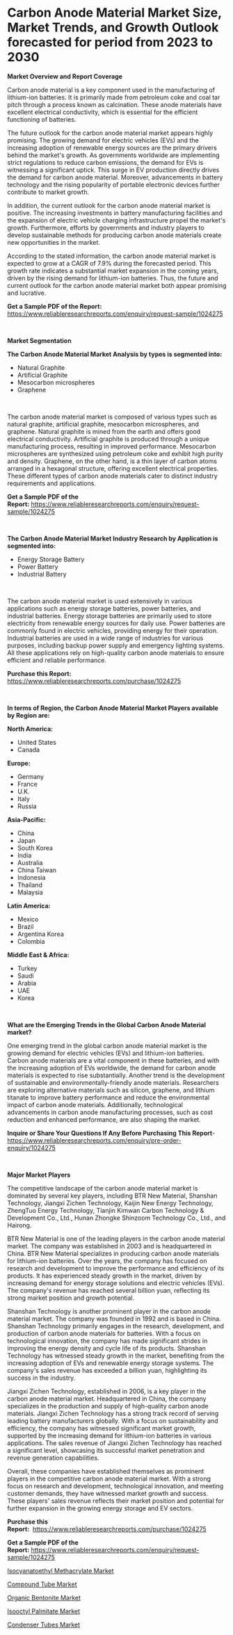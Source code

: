 <p><h1>Carbon Anode Material Market Size, Market Trends, and Growth Outlook forecasted for period from 2023 to 2030</h1></p><p><strong>Market Overview and Report Coverage</strong></p>
<p><p>Carbon anode material is a key component used in the manufacturing of lithium-ion batteries. It is primarily made from petroleum coke and coal tar pitch through a process known as calcination. These anode materials have excellent electrical conductivity, which is essential for the efficient functioning of batteries.</p><p>The future outlook for the carbon anode material market appears highly promising. The growing demand for electric vehicles (EVs) and the increasing adoption of renewable energy sources are the primary drivers behind the market's growth. As governments worldwide are implementing strict regulations to reduce carbon emissions, the demand for EVs is witnessing a significant uptick. This surge in EV production directly drives the demand for carbon anode material. Moreover, advancements in battery technology and the rising popularity of portable electronic devices further contribute to market growth.</p><p>In addition, the current outlook for the carbon anode material market is positive. The increasing investments in battery manufacturing facilities and the expansion of electric vehicle charging infrastructure propel the market's growth. Furthermore, efforts by governments and industry players to develop sustainable methods for producing carbon anode materials create new opportunities in the market.</p><p>According to the stated information, the carbon anode material market is expected to grow at a CAGR of 7.9% during the forecasted period. This growth rate indicates a substantial market expansion in the coming years, driven by the rising demand for lithium-ion batteries. Thus, the future and current outlook for the carbon anode material market both appear promising and lucrative.</p></p>
<p><strong>Get a Sample PDF of the Report:</strong> <a href="https://www.reliableresearchreports.com/enquiry/request-sample/1024275">https://www.reliableresearchreports.com/enquiry/request-sample/1024275</a></p>
<p>&nbsp;</p>
<p><strong>Market Segmentation</strong></p>
<p><strong>The Carbon Anode Material Market Analysis by types is segmented into:</strong></p>
<p><ul><li>Natural Graphite</li><li>Artificial Graphite</li><li>Mesocarbon microspheres</li><li>Graphene</li></ul></p>
<p>&nbsp;</p>
<p><p>The carbon anode material market is composed of various types such as natural graphite, artificial graphite, mesocarbon microspheres, and graphene. Natural graphite is mined from the earth and offers good electrical conductivity. Artificial graphite is produced through a unique manufacturing process, resulting in improved performance. Mesocarbon microspheres are synthesized using petroleum coke and exhibit high purity and density. Graphene, on the other hand, is a thin layer of carbon atoms arranged in a hexagonal structure, offering excellent electrical properties. These different types of carbon anode materials cater to distinct industry requirements and applications.</p></p>
<p><strong>Get a Sample PDF of the Report:</strong>&nbsp;<a href="https://www.reliableresearchreports.com/enquiry/request-sample/1024275">https://www.reliableresearchreports.com/enquiry/request-sample/1024275</a></p>
<p>&nbsp;</p>
<p><strong>The Carbon Anode Material Market Industry Research by Application is segmented into:</strong></p>
<p><ul><li>Energy Storage Battery</li><li>Power Battery</li><li>Industrial Battery</li></ul></p>
<p>&nbsp;</p>
<p><p>The carbon anode material market is used extensively in various applications such as energy storage batteries, power batteries, and industrial batteries. Energy storage batteries are primarily used to store electricity from renewable energy sources for daily use. Power batteries are commonly found in electric vehicles, providing energy for their operation. Industrial batteries are used in a wide range of industries for various purposes, including backup power supply and emergency lighting systems. All these applications rely on high-quality carbon anode materials to ensure efficient and reliable performance.</p></p>
<p><strong>Purchase this Report:</strong>&nbsp; <a href="https://www.reliableresearchreports.com/purchase/1024275">https://www.reliableresearchreports.com/purchase/1024275</a></p>
<p>&nbsp;</p>
<p><strong>In terms of Region, the Carbon Anode Material Market Players available by Region are:</strong></p>
<p>
    <p> <strong> North America: </strong>
        <ul>
            <li>United States</li>
            <li>Canada</li>
        </ul>
        </p> 
    <p> <strong> Europe: </strong>
        <ul>
            <li>Germany</li>
            <li>France</li>
            <li>U.K.</li>
            <li>Italy</li>
            <li>Russia</li>
        </ul>
        </p> 
    <p> <strong> Asia-Pacific: </strong>
        <ul>
            <li>China</li>
            <li>Japan</li>
            <li>South Korea</li>
            <li>India</li>
            <li>Australia</li>
            <li>China Taiwan</li>
            <li>Indonesia</li>
            <li>Thailand</li>
            <li>Malaysia</li>
        </ul>
        </p> 
    <p> <strong> Latin America: </strong>
        <ul>
            <li>Mexico</li>
            <li>Brazil</li>
            <li>Argentina Korea</li>
            <li>Colombia</li>
        </ul>
        </p> 
    <p> <strong> Middle East & Africa: </strong>
        <ul>
            <li>Turkey</li>
            <li>Saudi</li>
            <li>Arabia</li>
            <li>UAE</li>
            <li>Korea</li>
        </ul>
    </p>
    </p>
<p>&nbsp;</p>
<p><strong>What are the Emerging Trends in the Global Carbon Anode Material market?</strong></p>
<p><p>One emerging trend in the global carbon anode material market is the growing demand for electric vehicles (EVs) and lithium-ion batteries. Carbon anode materials are a vital component in these batteries, and with the increasing adoption of EVs worldwide, the demand for carbon anode materials is expected to rise substantially. Another trend is the development of sustainable and environmentally-friendly anode materials. Researchers are exploring alternative materials such as silicon, graphene, and lithium titanate to improve battery performance and reduce the environmental impact of carbon anode materials. Additionally, technological advancements in carbon anode manufacturing processes, such as cost reduction and enhanced performance, are also shaping the market.</p></p>
<p><strong>Inquire or Share Your Questions If Any Before Purchasing This Report</strong>- <a href="https://www.reliableresearchreports.com/enquiry/pre-order-enquiry/1024275">https://www.reliableresearchreports.com/enquiry/pre-order-enquiry/1024275</a></p>
<p>&nbsp;</p>
<p><strong>Major Market Players</strong></p>
<p><p>The competitive landscape of the carbon anode material market is dominated by several key players, including BTR New Material, Shanshan Technology, Jiangxi Zichen Technology, Kaijin New Energy Technology, ZhengTuo Energy Technology, Tianjin Kimwan Carbon Technology & Development Co., Ltd., Hunan Zhongke Shinzoom Technology Co., Ltd., and Hairong.</p><p>BTR New Material is one of the leading players in the carbon anode material market. The company was established in 2003 and is headquartered in China. BTR New Material specializes in producing carbon anode materials for lithium-ion batteries. Over the years, the company has focused on research and development to improve the performance and efficiency of its products. It has experienced steady growth in the market, driven by increasing demand for energy storage solutions and electric vehicles (EVs). The company's revenue has reached several billion yuan, reflecting its strong market position and growth potential.</p><p>Shanshan Technology is another prominent player in the carbon anode material market. The company was founded in 1992 and is based in China. Shanshan Technology primarily engages in the research, development, and production of carbon anode materials for batteries. With a focus on technological innovation, the company has made significant strides in improving the energy density and cycle life of its products. Shanshan Technology has witnessed steady growth in the market, benefiting from the increasing adoption of EVs and renewable energy storage systems. The company's sales revenue has exceeded a billion yuan, highlighting its success in the industry.</p><p>Jiangxi Zichen Technology, established in 2006, is a key player in the carbon anode material market. Headquartered in China, the company specializes in the production and supply of high-quality carbon anode materials. Jiangxi Zichen Technology has a strong track record of serving leading battery manufacturers globally. With a focus on sustainability and efficiency, the company has witnessed significant market growth, supported by the increasing demand for lithium-ion batteries in various applications. The sales revenue of Jiangxi Zichen Technology has reached a significant level, showcasing its successful market penetration and revenue generation capabilities.</p><p>Overall, these companies have established themselves as prominent players in the competitive carbon anode material market. With a strong focus on research and development, technological innovation, and meeting customer demands, they have witnessed market growth and success. These players' sales revenue reflects their market position and potential for further expansion in the growing energy storage and EV sectors.</p></p>
<p><strong>Purchase this Report:</strong>&nbsp;&nbsp;<a href="https://www.reliableresearchreports.com/purchase/1024275">https://www.reliableresearchreports.com/purchase/1024275</a></p>
<p></p>
<p><strong>Get a Sample PDF of the Report:</strong>&nbsp;<a href="https://www.reliableresearchreports.com/enquiry/request-sample/1024275">https://www.reliableresearchreports.com/enquiry/request-sample/1024275</a></p>
<p><p><a href="https://www.linkedin.com/pulse/decoding-isocyanatoethyl-methacrylate-market-deep-dive-iaoyc/">Isocyanatoethyl Methacrylate Market</a></p><p><a href="https://medium.com/@elianehilll2023/compound-tube-market-size-growth-forecast-2023-2030-31119be2a773">Compound Tube Market</a></p><p><a href="https://www.linkedin.com/pulse/organic-bentonite-market-challenges-opportunities-growth-bbkfc/">Organic Bentonite Market</a></p><p><a href="https://www.linkedin.com/pulse/isooctyl-palmitate-market-insights-players-forecast-till-cr4hc/">Isooctyl Palmitate Market</a></p><p><a href="https://medium.com/@anibalstamm1912/condenser-tubes-market-size-growth-forecast-2023-2030-f4bc132e570e">Condenser Tubes Market</a></p></p>